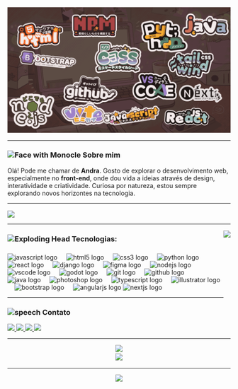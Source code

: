 <!-- Banner -->
<div align="center">
  <img src="assets/notebook.png" alt="banner notebook" />
</div>

<hr>

<!-- Sobre Mim -->
<h3 align="left">
  <img src="https://raw.githubusercontent.com/Tarikul-Islam-Anik/Animated-Fluent-Emojis/master/Emojis/Smilies/Face%20with%20Monocle.png" alt="Face with Monocle" width="30" /> Sobre mim
</h3>

<p align="left">
  Olá! Pode me chamar de <strong>Andra</strong>. Gosto de explorar o desenvolvimento web, especialmente no <strong>front-end</strong>, onde dou vida a ideias através de design, interatividade e criatividade. Curiosa por natureza, estou sempre explorando novos horizontes na tecnologia.
</p>

<hr>

<!-- Stats -->
<img align="center" src="http://github-profile-summary-cards.vercel.app/api/cards/profile-details?username=andra-sun&theme=2077" />

<hr>

<img align="right" height="200" src="https://31.media.tumblr.com/tumblr_lr6c6eiVqB1r039o7o1_400.gif"  />

<h3 align="left">
<img
src="https://raw.githubusercontent.com/Tarikul-Islam-Anik/Animated-Fluent-Emojis/master/Emojis/Smilies/Exploding%20Head.png"
alt="Exploding Head" width="40" height="40" />   Tecnologias:</h3>

###

<div align="left">
  <img src="https://cdn.jsdelivr.net/gh/devicons/devicon/icons/javascript/javascript-original.svg" height="30" alt="javascript logo"  />
  <img width="12" />
  <img src="https://cdn.jsdelivr.net/gh/devicons/devicon/icons/html5/html5-original.svg" height="30" alt="html5 logo"  />
  <img width="12" />
  <img src="https://cdn.jsdelivr.net/gh/devicons/devicon/icons/css3/css3-original.svg" height="30" alt="css3 logo"  />
  <img width="12" />
  <img src="https://cdn.jsdelivr.net/gh/devicons/devicon/icons/python/python-original.svg" height="30" alt="python logo"  />
  <img width="12" />
  <img src="https://cdn.jsdelivr.net/gh/devicons/devicon/icons/react/react-original.svg" height="30" alt="react logo"  />
  <img width="12" />
  <img src="https://cdn.jsdelivr.net/gh/devicons/devicon/icons/django/django-plain.svg" height="30" alt="django logo"  />
  <img width="12" />
  <img src="https://cdn.jsdelivr.net/gh/devicons/devicon/icons/figma/figma-original.svg" height="30" alt="figma logo"  />
  <img width="12" />
  <img src="https://cdn.jsdelivr.net/gh/devicons/devicon/icons/nodejs/nodejs-original.svg" height="30" alt="nodejs logo"  />
  <img width="12" />
  <img src="https://cdn.jsdelivr.net/gh/devicons/devicon/icons/vscode/vscode-original.svg" height="30" alt="vscode logo"  />
  <img width="12" />
  <img src="https://cdn.jsdelivr.net/gh/devicons/devicon/icons/godot/godot-original.svg" height="30" alt="godot logo"  />
  <img width="12" />
  <img src="https://cdn.jsdelivr.net/gh/devicons/devicon/icons/git/git-original.svg" height="30" alt="git logo"  />
  <img width="12" />
  <img src="https://cdn.jsdelivr.net/gh/devicons/devicon/icons/github/github-original.svg" height="30" alt="github logo"  />
  <img width="12" />
  <img src="https://cdn.jsdelivr.net/gh/devicons/devicon/icons/java/java-original.svg" height="30" alt="java logo"  />
  <img width="12" />
  <img src="https://cdn.jsdelivr.net/gh/devicons/devicon/icons/photoshop/photoshop-plain.svg" height="30" alt="photoshop logo"  />
  <img width="12" />
  <img src="https://cdn.jsdelivr.net/gh/devicons/devicon/icons/typescript/typescript-original.svg" height="30" alt="typescript logo"  />
  <img width="12" />
  <img src="https://cdn.jsdelivr.net/gh/devicons/devicon/icons/illustrator/illustrator-plain.svg" height="30" alt="illustrator logo"  />
  <img width="12" />
  <img src="https://cdn.jsdelivr.net/gh/devicons/devicon/icons/bootstrap/bootstrap-original.svg" height="30" alt="bootstrap logo"  />
  <img width="12" />
  <img src="https://cdn.jsdelivr.net/gh/devicons/devicon/icons/angularjs/angularjs-original.svg" height="30" alt="angularjs logo"  />
  <img src="https://cdn.jsdelivr.net/gh/devicons/devicon@latest/icons/nextjs/nextjs-original.svg" height="30" alt="nextjs logo" />
</div>

<hr>

<!-- Contato -->
<h3 align="left">
  <img src="https://raw.githubusercontent.com/Tarikul-Islam-Anik/Animated-Fluent-Emojis/master/Emojis/Smilies/Left%20Speech%20Bubble.png" alt="speech" width="30" /> Contato
</h3>

<div align="left">
  <a href="https://www.instagram.com/c.a.m.i_le/" target="_blank">
    <img src="https://img.shields.io/static/v1?message=Instagram&logo=instagram&label=&color=E4405F&logoColor=white&style=for-the-badge" height="35" />
  </a>
  <a href="https://www.linkedin.com/in/camile-andrade-guimaraes/" target="_blank">
    <img src="https://img.shields.io/static/v1?message=LinkedIn&logo=linkedin&label=&color=0077B5&logoColor=white&style=for-the-badge" height="35" />
  </a>
  <a href="mailto:camilea_guimaraes@outlook.com">
    <img src="https://img.shields.io/static/v1?message=Email&logo=gmail&label=&color=0078D4&logoColor=white&style=for-the-badge" height="35" />
  </a>
  <a href="https://t.me/andra_sun" target="_blank">
    <img src="https://img.shields.io/static/v1?message=Telegram&logo=telegram&label=&color=26A5E4&logoColor=white&style=for-the-badge" height="35" />
  </a>
</div>

<hr>

<!-- Wakatime & Linguagens -->
<div align="center">
  <a href="https://wakatime.com/@3e69b1c8-727a-44e2-9a56-f6f5e7f056b1">
    <img src="https://wakatime.com/badge/user/3e69b1c8-727a-44e2-9a56-f6f5e7f056b1.svg" />
  </a>
</div>

<div align="center">
  <img src="https://github-readme-stats.vercel.app/api/wakatime?username=andar&theme=calm_pink&langs_count=6" />
</div>

<hr>

<!-- Footer -->
<div align="center">
  <img src="https://user-images.githubusercontent.com/74038190/212284087-bbe7e430-757e-4901-90bf-4cd2ce3e1852.gif" width="50" />
</div>

<!-- <div align="left">
  <a href="https://www.instagram.com/c.a.m.i_le/" target="_blank">
    <img src="https://img.shields.io/static/v1?message=Instagram&logo=instagram&color=E4405F&style=for-the-badge" height="35" />
  </a>
  <a href="https://www.linkedin.com/in/camile-andrade-guimaraes/" target="_blank">
    <img src="https://img.shields.io/static/v1?message=LinkedIn&logo=linkedin&color=0077B5&style=for-the-badge" height="35" />
  </a>
  <a href="mailto:camilea_guimaraes@outlook.com">
    <img src="https://img.shields.io/static/v1?message=Email&logo=gmail&color=0078D4&style=for-the-badge" height="35" />
  </a>
  <a href="https://t.me/andra_sun" target="_blank">
    <img src="https://img.shields.io/static/v1?message=Telegram&logo=telegram&color=26A5E4&style=for-the-badge" height="35" />
  </a>
</div> -->
